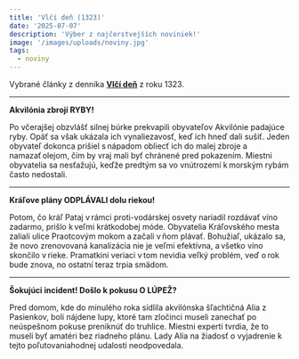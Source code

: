 ```yaml
---
title: 'Vlčí deň (1323)'
date: '2025-07-07'
description: 'Výber z najčerstvejších noviniek!'
image: '/images/uploads/noviny.jpg'
tags:
  - noviny
---
```


Vybrané články z denníka [**Vlčí deň**](/articles/Vlci-den.md) z roku 1323.

***

**Akvilónia zbrojí RYBY!**

Po včerajšej obzvlášť silnej búrke prekvapili obyvateľov Akvilónie padajúce ryby. Opäť sa však ukázala ich vynaliezavosť, keď ich hneď dali sušiť. Jeden obyvateľ dokonca prišiel s nápadom obliecť ich do malej zbroje a namazať olejom, čím by vraj mali byť chránené pred pokazením. Miestni obyvatelia sa nesťažujú, keďže predtým sa vo vnútrozemí k morským rybám často nedostali.

***

**Kráľove plány ODPLÁVALI dolu riekou!**

Potom, čo kráľ Pataj v rámci proti-vodárskej osvety nariadil rozdávať víno zadarmo, prišlo k veľmi krátkodobej móde. Obyvatelia Kráľovského mesta zaliali ulice Praotcovým mokom a začali v ňom plávať. Bohužiaľ, ukázalo sa, že novo zrenovovaná kanalizácia nie je veľmi efektívna, a všetko víno skončilo v rieke. Pramatkini veriaci v tom nevidia veľký problém, veď o rok bude znova, no ostatní teraz trpia smädom.

***

**Šokujúci incident! Došlo k pokusu O LÚPEŽ?**

Pred domom, kde do minulého roka sídlila akvilónska šľachtičná Alia z Pasienkov, boli nájdene lupy, ktoré tam zločinci museli zanechať po neúspešnom pokuse preniknúť do truhlice. Miestni experti tvrdia, že to museli byť amatéri bez riadneho plánu. Lady Alia na žiadosť o vyjadrenie k tejto poľutovaniahodnej udalosti neodpovedala.